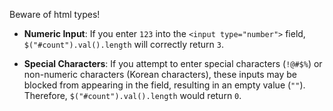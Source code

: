 Beware of html types!


- **Numeric Input**: If you enter `123` into the `<input type="number">` field, `$("#count").val().length` will correctly return `3`.
    
- **Special Characters**: If you attempt to enter special characters (`!@#$%`) or non-numeric characters (Korean characters), these inputs may be blocked from appearing in the field, resulting in an empty value (`""`). Therefore, `$("#count").val().length` would return `0`.